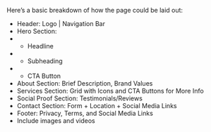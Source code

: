 Here’s a basic breakdown of how the page could be laid out:

- Header: Logo | Navigation Bar
- Hero Section:
- - Headline
- - Subheading
- - CTA Button
- About Section: Brief Description, Brand Values
- Services Section: Grid with Icons and CTA Buttons for More Info
- Social Proof Section: Testimonials/Reviews
- Contact Section: Form + Location + Social Media Links
- Footer: Privacy, Terms, and Social Media Links
- Include images and videos
